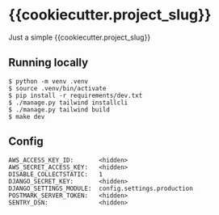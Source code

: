 # {{cookiecutter.project_slug}}

Just a simple {{cookiecutter.project_slug}}

## Running locally

    $ python -m venv .venv
    $ source .venv/bin/activate
    $ pip install -r requirements/dev.txt
    $ ./manage.py tailwind installcli
    $ ./manage.py tailwind build
    $ make dev

## Config

```
AWS_ACCESS_KEY_ID:       <hidden>
AWS_SECRET_ACCESS_KEY:   <hidden>
DISABLE_COLLECTSTATIC:   1
DJANGO_SECRET_KEY:       <hidden>
DJANGO_SETTINGS_MODULE:  config.settings.production
POSTMARK_SERVER_TOKEN:   <hidden>
SENTRY_DSN:              <hidden>
```
